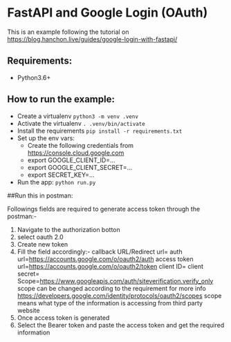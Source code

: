 # FastAPI and Google Login (OAuth)
This is an example following the tutorial on https://blog.hanchon.live/guides/google-login-with-fastapi/

## Requirements:
- Python3.6+

## How to run the example:
- Create a virtualenv `python3 -m venv .venv`
- Activate the virtualenv `. .venv/bin/activate`
- Install the requirements `pip install -r requirements.txt`
- Set up the env vars:
    - Create the following credentials from https://console.cloud.google.com
    - export GOOGLE_CLIENT_ID=...
    - export GOOGLE_CLIENT_SECRET=...
    - export SECRET_KEY=...
- Run the app: `python run.py`

##Run this in postman:

Followings fields are required to generate access token through the postman:-

1) Navigate to the authorization botton
2) select oauth 2.0
3) Create new token
4) Fill the field accordingly:-
    callback URL/Redirect url=
    auth url=https://accounts.google.com/o/oauth2/auth
    access token url=https://accounts.google.com/o/oauth2/token
    client ID=
    client secret=
    Scope=https://www.googleapis.com/auth/siteverification.verify_only
    scope can be changed according to the requirement for more info https://developers.google.com/identity/protocols/oauth2/scopes
    scope means what type of the information is accessing from third party website
5) Once access token is generated
6) Select the Bearer token and paste the access token and get the required information


